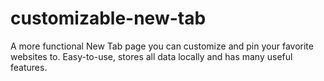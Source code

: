# customizable-new-tab
A more functional New Tab page you can customize and pin your favorite websites to. Easy-to-use, stores all data locally and has many useful features.
